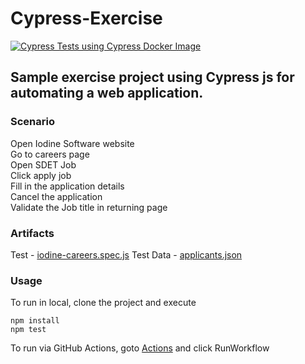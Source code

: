 
# Cypress-Exercise 
[![Cypress Tests using Cypress Docker Image](https://github.com/uvarajkrishna/Cypress-Exercise/actions/workflows/main.yml/badge.svg)](https://github.com/uvarajkrishna/Cypress-Exercise/actions/workflows/main.yml)

## Sample exercise project using Cypress js for automating a web application.

### Scenario

Open Iodine Software website  
Go to careers page  
Open SDET Job  
Click apply job  
Fill in the application details  
Cancel the application  
Validate the Job title in returning page  

### Artifacts

Test - [iodine-careers.spec.js](cypress/integration/iodine-careers.spec.js)
Test Data - [applicants.json](cypress/fixtures/applicants.json)

### Usage

To run in local, clone the project and execute
```
npm install  
npm test
```
To run via GitHub Actions, goto [Actions](actions/workflows/main.yml) and click RunWorkflow

